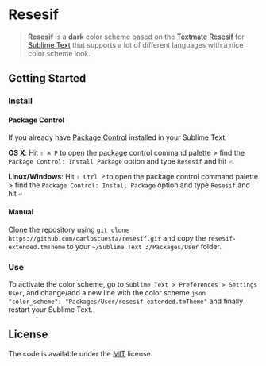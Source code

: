 # Resesif

>**Resesif** is a **dark** color scheme based on the [Textmate Resesif](http://www.textmatetheme.com/resesif) for [Sublime Text](http://www.sublimetext.com) that supports a lot of different languages with a nice color scheme look. 

## Getting Started

### Install 

#### Package Control

If you already have [Package Control](https://packagecontrol.io) installed in your Sublime Text:

**OS X**: Hit ```⇧ ⌘ P``` to open the package control command palette > find the ```Package Control: Install Package``` option and type ```Resesif``` and hit ```⏎```.

**Linux/Windows**: Hit ```⇧ Ctrl P``` to open the package control command palette > find the ```Package Control: Install Package``` option and type ```Resesif``` and hit ```⏎```

#### Manual

Clone the repository using ```git clone https://github.com/carloscuesta/resesif.git``` and copy the ```resesif-extended.tmTheme``` to your ```~/Sublime Text 3/Packages/User``` folder.

### Use

To activate the color scheme, go to ```Sublime Text > Preferences > Settings User```, and change/add a new line with the color scheme ```json "color_scheme": "Packages/User/resesif-extended.tmTheme"``` and finally restart your Sublime Text.

## License

The code is available under the [MIT](https://github.com/carloscuesta/resesif/blob/master/LICENSE) license.
